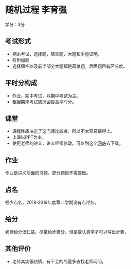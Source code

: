 # 随机过程 李育强

学分：3分

## 考试形式

- 期末考试，选择题，填空题，大题和少量证明。
- 有附加题
- 选择填空以及前半部分大题都是简单题，后面题目有区分度。

## 平时分构成

- 作业，期中考试，以期中考试为主。
- 根据期末考试情况会提高平时分。

## 课堂

- 课程性质决定了这门课比较难，所以不太容易跟得上。
- 上课以PPT为主。
- 使用老师的讲义，讲义经常修改。可以到这个[网站](https://faculty.ecnu.edu.cn/s/832/main.jspy)去下载。

## 作业

作业是讲义后面的习题，部分题目不需要做。

## 点名

极少点名，2018-2019年度第二学期没有点过名。

## 给分

老师给分很仁慈，尽量给步骤分。但是要认真学才可以写出步骤。

## 其他评价

- 老师其实很热情，有不会的尽量多去找老师问问。

